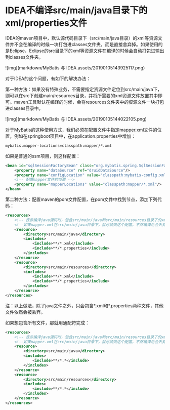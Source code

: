 # IDEA不编译src/main/java目录下的xml/properties文件

IDEA的maven项目中，默认源代码目录下（src/main/java目录）的xml等资源文件并不会在编译的时候一块打包进classes文件夹，而是直接舍弃掉。如果使用的是Eclipse，Eclipse的src目录下的xml等资源文件在编译的时候会自动打包进输出到classes文件夹。

![img](markdown/MyBatis 与 IDEA.assets/20190105143925117.png)

对于IDEA的这个问题，有如下的解决办法：

第一种方法：如果没有特殊业务，不需要指定资源文件定位到src/main/java下，则可以在src下创建main/resources目录，并将所需要的xml资源文件放置其中即可。maven工具默认在编译的时候，会将resources文件夹中的资源文件一块打包进classes目录中。

![img](markdown/MyBatis 与 IDEA.assets/20190105144022105.png)



对于MyBatis的这种使用方式，我们必须在配置文件中指定mapper.xml文件的位置，例如在springboot项目中，在application.properties中增加：

```html
mybatis.mapper-locations=classpath:mapper/*.xml
```

如果是普通的ssm项目，则这样配置：

```xml
<bean id="sqlSessionFactoryBean" class="org.mybatis.spring.SqlSessionFactoryBean">
    <property name="dataSource" ref="druidDataSource"/>
    <property name="configLocation" value="classpath:mybatis-config.xml"/>
    <!-- 配置mapper文件的位置 -->
    <property name="mapperLocations" value="classpath:mapper/*.xml"/>
</bean>
```

第二种方法：配置maven的pom文件配置，在pom文件中找到<build>节点，添加下列代码：

```xml
<resources>
    <!-- 表示编译java源码时，包含src/main/java和src/main/resources目录下的xml、properties一起 -->
    <!--如果mapper.xml在src/main/java目录下，就必须做这个配置，不然编译后会丢弃mapper.xml文件-->
    <resource>
        <directory>src/main/java</directory>
        <includes>
            <include>**/*.xml</include>
            <include>**/*.properties</include>
        </includes>
    </resource>
    <resource>
        <directory>src/main/resources</directory>
        <includes>
            <include>**/*.xml</include>
            <include>**/*.properties</include>
        </includes>
    </resource>
</resources>
```

注：以上做法，除了java文件之外，只会包含*.xml和*.properties两种文件，其他文件依然会被丢弃。

如果想包含所有文件，那就用通配符完成：

```xml
<resources>
    <!-- 表示编译java源码时，包含src/main/java和src/main/resources目录下的xml、properties一起 -->
    <!--如果mapper.xml在src/main/java目录下，就必须做这个配置，不然编译后会丢弃mapper.xml文件-->
    <resource>
        <directory>src/main/java</directory>
        <includes>
            <include>**/*.*</include>
        </includes>
    </resource>
    <resource>
        <directory>src/main/resources</directory>
        <includes>
            <include>**/*.*</include>
        </includes>
    </resource>
</resources>
```

